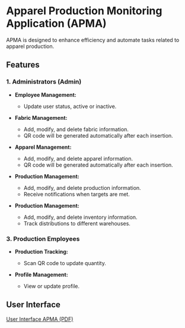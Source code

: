 # Apparel Production Monitoring Application (APMA)

APMA is designed to enhance efficiency and automate tasks related to apparel production.

## Features

### 1. Administrators (Admin)

- **Employee Management:**
  - Update user status, active or inactive.

- **Fabric Management:**
  - Add, modify, and delete fabric information.
  - QR code will be generated automatically after each insertion. 

- **Apparel Management:**
  - Add, modify, and delete apparel information.
  - QR code will be generated automatically after each insertion. 
 
- **Production Management:**
  - Add, modify, and delete production information.
  - Receive notifications when targets are met.
    
- **Production Management:**
  - Add, modify, and delete inventory information.
  - Track distributions to different warehouses.

### 3. Production Employees

- **Production Tracking:**
  - Scan QR code to update quantity.
 
- **Profile Management:**
  - View or update profile.

## User Interface

[User Interface APMA (PDF)](APMA%20-%20Project%20Description.pdf)
